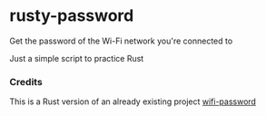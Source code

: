 # rusty-password
Get the password of the Wi-Fi network you're connected to

Just a simple script to practice Rust

### Credits

This is a Rust version of an already existing project [wifi-password](https://github.com/rauchg/wifi-password)
